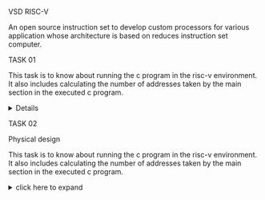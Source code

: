VSD
RISC-V 

An open source instruction set to develop custom processors for various application whose architecture is based on reduces instruction set computer.

<summary>TASK 01</summary> 

This task is to know about running the c program in the risc-v environment. It also includes calculating the number of addresses taken by the main section in the executed c program.

<details>
  

  
1. Write a Sample C programming code in the leafpad editor.

2. Compile and run the code

3. Identify the main section

4. Calculate the total number of address in the main section

5. Calculate the next address and verify it

6. Verify that the number of address of O1 is greater than the number of address of Ofast

</details>

 TASK 02

Physical design

This task is to know about running the c program in the risc-v environment. It also includes calculating the number of addresses taken by the main section in the executed c program.

<details>
  
<summary>click here to expand</summary>

 
